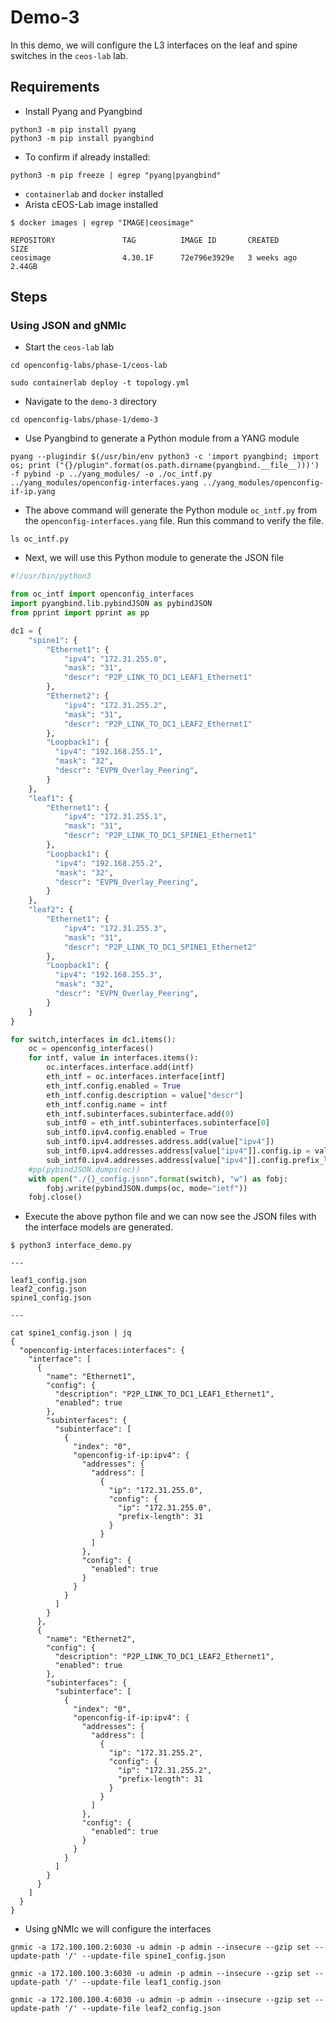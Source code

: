 # Demo-3

In this demo, we will configure the L3 interfaces on the leaf and spine switches in the `ceos-lab` lab.

## Requirements

* Install Pyang and Pyangbind

```shell
python3 -m pip install pyang
python3 -m pip install pyangbind
```

* To confirm if already installed:

```shell
python3 -m pip freeze | egrep "pyang|pyangbind"
```

* `containerlab` and `docker` installed
* Arista cEOS-Lab image installed

```shell
$ docker images | egrep "IMAGE|ceosimage"

REPOSITORY               TAG          IMAGE ID       CREATED         SIZE
ceosimage                4.30.1F      72e796e3929e   3 weeks ago     2.44GB
```

## Steps

### Using JSON and gNMIc

* Start the `ceos-lab` lab

```shell
cd openconfig-labs/phase-1/ceos-lab

sudo containerlab deploy -t topology.yml
```

* Navigate to the `demo-3` directory

```shell
cd openconfig-labs/phase-1/demo-3
```

* Use Pyangbind to generate a Python module from a YANG module

```shell
pyang --plugindir $(/usr/bin/env python3 -c 'import pyangbind; import os; print ("{}/plugin".format(os.path.dirname(pyangbind.__file__)))') -f pybind -p ../yang_modules/ -o ./oc_intf.py ../yang_modules/openconfig-interfaces.yang ../yang_modules/openconfig-if-ip.yang
```

* The above command will generate the Python module `oc_intf.py` from the `openconfig-interfaces.yang` file. Run this command to verify the file.

```shell
ls oc_intf.py
```

* Next, we will use this Python module to generate the JSON file

```python
#!/usr/bin/python3

from oc_intf import openconfig_interfaces
import pyangbind.lib.pybindJSON as pybindJSON
from pprint import pprint as pp

dc1 = {
    "spine1": {
        "Ethernet1": {
            "ipv4": "172.31.255.0",
            "mask": "31",
            "descr": "P2P_LINK_TO_DC1_LEAF1_Ethernet1"
        },
        "Ethernet2": {
            "ipv4": "172.31.255.2",
            "mask": "31",
            "descr": "P2P_LINK_TO_DC1_LEAF2_Ethernet1"
        },
        "Loopback1": {
          "ipv4": "192.168.255.1",
          "mask": "32",
          "descr": "EVPN_Overlay_Peering",
        }
    },
    "leaf1": {
        "Ethernet1": {
            "ipv4": "172.31.255.1",
            "mask": "31",
            "descr": "P2P_LINK_TO_DC1_SPINE1_Ethernet1"
        },
        "Loopback1": {
          "ipv4": "192.168.255.2",
          "mask": "32",
          "descr": "EVPN_Overlay_Peering",
        }
    },
    "leaf2": {
        "Ethernet1": {
            "ipv4": "172.31.255.3",
            "mask": "31",
            "descr": "P2P_LINK_TO_DC1_SPINE1_Ethernet2"
        },
        "Loopback1": {
          "ipv4": "192.168.255.3",
          "mask": "32",
          "descr": "EVPN_Overlay_Peering",
        }
    }
}

for switch,interfaces in dc1.items():
    oc = openconfig_interfaces()
    for intf, value in interfaces.items():
        oc.interfaces.interface.add(intf)
        eth_intf = oc.interfaces.interface[intf]
        eth_intf.config.enabled = True
        eth_intf.config.description = value["descr"]
        eth_intf.config.name = intf
        eth_intf.subinterfaces.subinterface.add(0)
        sub_intf0 = eth_intf.subinterfaces.subinterface[0]
        sub_intf0.ipv4.config.enabled = True
        sub_intf0.ipv4.addresses.address.add(value["ipv4"])
        sub_intf0.ipv4.addresses.address[value["ipv4"]].config.ip = value["ipv4"]
        sub_intf0.ipv4.addresses.address[value["ipv4"]].config.prefix_length = value["mask"]
    #pp(pybindJSON.dumps(oc))
    with open("./{}_config.json".format(switch), "w") as fobj:
        fobj.write(pybindJSON.dumps(oc, mode="ietf"))
    fobj.close()
```

* Execute the above python file and we can now see the JSON files with the interface models are generated.

```shell
$ python3 interface_demo.py

---

leaf1_config.json
leaf2_config.json
spine1_config.json

---

cat spine1_config.json | jq
{
  "openconfig-interfaces:interfaces": {
    "interface": [
      {
        "name": "Ethernet1",
        "config": {
          "description": "P2P_LINK_TO_DC1_LEAF1_Ethernet1",
          "enabled": true
        },
        "subinterfaces": {
          "subinterface": [
            {
              "index": "0",
              "openconfig-if-ip:ipv4": {
                "addresses": {
                  "address": [
                    {
                      "ip": "172.31.255.0",
                      "config": {
                        "ip": "172.31.255.0",
                        "prefix-length": 31
                      }
                    }
                  ]
                },
                "config": {
                  "enabled": true
                }
              }
            }
          ]
        }
      },
      {
        "name": "Ethernet2",
        "config": {
          "description": "P2P_LINK_TO_DC1_LEAF2_Ethernet1",
          "enabled": true
        },
        "subinterfaces": {
          "subinterface": [
            {
              "index": "0",
              "openconfig-if-ip:ipv4": {
                "addresses": {
                  "address": [
                    {
                      "ip": "172.31.255.2",
                      "config": {
                        "ip": "172.31.255.2",
                        "prefix-length": 31
                      }
                    }
                  ]
                },
                "config": {
                  "enabled": true
                }
              }
            }
          ]
        }
      }
    ]
  }
}
```

* Using gNMIc we will configure the interfaces

```shell
gnmic -a 172.100.100.2:6030 -u admin -p admin --insecure --gzip set --update-path '/' --update-file spine1_config.json

gnmic -a 172.100.100.3:6030 -u admin -p admin --insecure --gzip set --update-path '/' --update-file leaf1_config.json

gnmic -a 172.100.100.4:6030 -u admin -p admin --insecure --gzip set --update-path '/' --update-file leaf2_config.json
```

